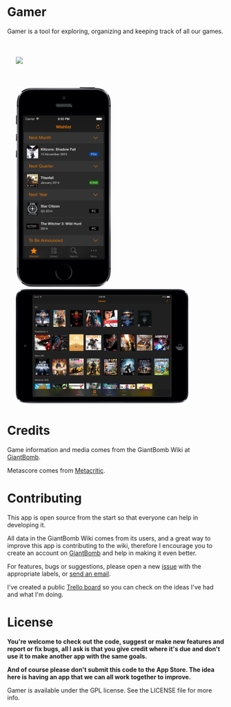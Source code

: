 Gamer
=====

Gamer is a tool for exploring, organizing and keeping track of all our games.
<br><br/>
<br><br/>
<a href="https://itunes.apple.com/us/app/gamer-manage-your-games/id683636311?mt=8&uo=4">
<img src="http://development-linkmaker.itunes.awcloud.net//htmlResources/assets/en_us//images/web/linkmaker/badge_appstore-lrg.svg" hspace="20">
<a/>
<br><br/>
<br><br/>
<img src="Screenshots/iPhoneWishlist.png" width="220" height="465" hspace="20"/>
<img src="Screenshots/iPadLibrary.png" width="400" height="268" hspace="20"/>


Credits
=====

Game information and media comes from the GiantBomb Wiki at [GiantBomb](http://www.giantbomb.com).

Metascore comes from [Metacritic](http://www.metacritic.com).


Contributing
=====

This app is open source from the start so that everyone can help in developing it.

All data in the GiantBomb Wiki comes from its users, and a great way to improve this app is contributing to the wiki, therefore I encourage you to create an account on [GiantBomb](http://www.giantbomb.com) and help in making it even better.

For features, bugs or suggestions, please open a new [issue](https://github.com/caiomello/gamer/issues) with the appropriate labels, or [send an email](mailto:gamer.app@icloud.com).

I've created a public [Trello board](https://trello.com/b/RlCG5Bxi/gamer) so you can check on the ideas I've had and what I'm doing.


License
=====

**You're welcome to check out the code, suggest or make new features and report or fix bugs, all I ask is that you give credit where it's due and don't use it to make another app with the same goals.**

**And of course please don't submit this code to the App Store. The idea here is having an app that we can all work together to improve.**

Gamer is available under the GPL license. See the LICENSE file for more info.
